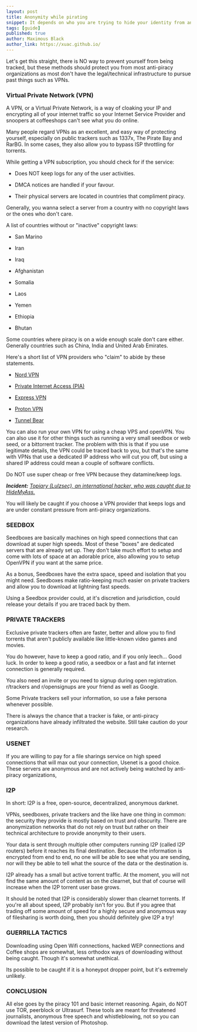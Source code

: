 ```yaml
---
layout: post
title: Anonymity while pirating
snippet: It depends on who you are trying to hide your identity from and how much it matters that they know who you are. 
tags: [guide]
published: true
author: Maximous Black
author_link: https://xuac.github.io/
---
```


Let's get this straight, there is NO way to prevent yourself from being tracked, but these methods should protect you from most anti-piracy organizations as most don't have the legal/technical infrastructure to pursue past things such as VPNs.

### Virtual Private Network (VPN)

A VPN, or a Virtual Private Network, is a way of cloaking your IP and encrypting all of your internet traffic so your Internet Service Provider and snoopers at coffeeshops can't see what you do online.

Many people regard VPNs as an excellent, and easy way of protecting yourself, especially on public trackers such as 1337x, The Pirate Bay and RarBG. In some cases, they also allow you to bypass ISP throttling for torrents. 

While getting a VPN subscription, you should check for if the service:

- Does NOT keep logs for any of the user activities.

- DMCA notices are handled if your favour.

- Their physical servers are located in countries that compliment piracy.

Generally, you wanna select a server from a country with no copyright laws or the ones who don't care.

A list of countries without or "inactive" copyright laws:

- San Marino

- Iran

- Iraq

- Afghanistan

- Somalia

- Laos

- Yemen

- Ethiopia

- Bhutan

Some countries where piracy is on a wide enough scale don't care either. Generally countries such as China, India and United Arab Emirates.

Here's a short list of VPN providers who "claim" to abide by these statements.

- [Nord VPN](https://nordvpn.com/)

- [Private Internet Access (PIA)](https://www.privateinternetaccess.com/)

- [Express VPN](https://www.expressvpn.com/)

- [Proton VPN](https://protonvpn.com/)

- [Tunnel Bear](https://www.tunnelbear.com/)

You can also run your own VPN for using a cheap VPS and openVPN. You can also use it for other things such as running a very small seedbox or web seed, or a bittorrent tracker. The problem with this is that if you use legitimate details, the VPN could be traced back to you, but that's the same with VPNs that use a dedicated IP address who will cut you off, but using a shared IP address could mean a couple of software conflicts.

Do NOT use super cheap or free VPN because they datamine/keep logs.

***Incident:** [Topiary (Lulzsec), an international hacker, who was caught due to HideMyAss.](https://www.theatlantic.com/technology/archive/2011/09/lulzsec-hacker-exposed-service-he-thought-would-hide-him/337545/)*

You will likely be caught if you choose a VPN provider that keeps logs and are under constant pressure from anti-piracy organizations.

### SEEDBOX

Seedboxes are basically machines on high speed connections that can download at super high speeds. Most of these "boxes" are dedicated servers that are already set up. They don't take much effort to setup and come with lots of space at an adorable price, also allowing you to setup OpenVPN if you want at the same price.

As a bonus, Seedboxes have the extra space, speed and isolation that you might need. Seedboxes make ratio-keeping much easier on private trackers and allow you to download at lightning fast speeds.

Using a Seedbox provider could, at it's discretion and jurisdiction, could release your details if you are traced back by them.

### PRIVATE TRACKERS

Exclusive private trackers often are faster, better and allow you to find torrents that aren't publicly available like little-known video games and movies.

You do however, have to keep a good ratio, and if you only leech... Good luck. In order to keep a good ratio, a seedbox or a fast and fat internet connection is generally required.

You also need an invite or you need to signup during open registration. r/trackers and r/opensignups are your friend as well as Google.

Some Private trackers sell your information, so use a fake persona whenever possible.

There is always the chance that a tracker is fake, or anti-piracy organizations have already infiltrated the website. Still take caution do your research.

### USENET

If you are willing to pay for a file sharings service on high speed connections that will max out your connection, Usenet is a good choice. These servers are anonymous and are not actively being watched by anti-piracy organizations,

### I2P

In short: I2P is a free, open-source, decentralized, anonymous darknet.

VPNs, seedboxes, private trackers and the like have one thing in common: the security they provide is mostly based on trust and obscurity. There are anonymization networks that do not rely on trust but rather on their technical architecture to provide anonymity to their users.

Your data is sent through multiple other computers running I2P (called I2P routers) before it reaches its final destination. Because the information is encrypted from end to end, no one will be able to see what you are sending, nor will they be able to tell what the source of the data or the destination is.

I2P already has a small but active torrent traffic. At the moment, you will not find the same amount of content as on the clearnet, but that of course will increase when the I2P torrent user base grows.

It should be noted that I2P is considerably slower than clearnet torrents. If you're all about speed, I2P probably isn't for you. But if you agree that trading off some amount of speed for a highly secure and anonymous way of filesharing is worth doing, then you should definitely give I2P a try!

### GUERRILLA TACTICS

Downloading using Open Wifi connections, hacked WEP connections and Coffee shops are somewhat, less orthodox ways of downloading without being caught. Though it's somewhat unethical.

Its possible to be caught if it is a honeypot dropper point, but it's extremely unlikely.

### CONCLUSION

All else goes by the piracy 101 and basic internet reasoning. Again, do NOT use TOR, peerblock or Ultrasurf. These tools are meant for threatened journalists, anonymous free speech and whistleblowing, not so you can download the latest version of Photoshop.
